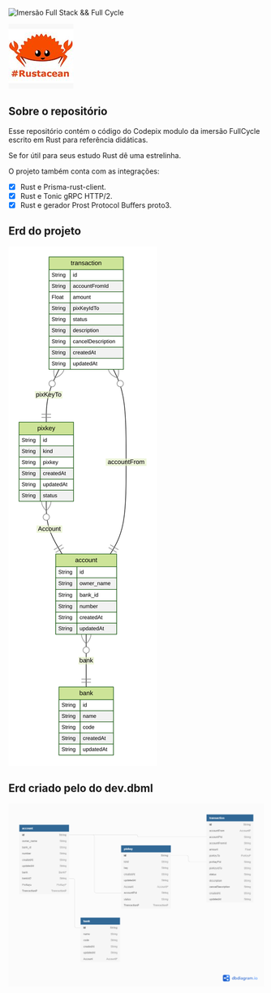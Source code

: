 ![Imersão Full Stack && Full Cycle](https://events-fullcycle.s3.amazonaws.com/events-fullcycle/static/site/img/grupo_4417.png)

![rust](https://github.com/fernandomarca/rust-codepix/blob/main/prisma/r.jpg)

## Sobre o repositório

Esse repositório contém o código do Codepix modulo da imersão FullCycle escrito em Rust para referência didáticas.

Se for útil para seus estudo Rust dê uma estrelinha.

O projeto também conta com as integrações:

- [x] Rust e Prisma-rust-client.
- [x] Rust e Tonic gRPC HTTP/2.
- [x] Rust e gerador Prost Protocol Buffers proto3.

## Erd do projeto

![erd](https://github.com/fernandomarca/rust-codepix/blob/main/prisma/erd.svg)

## Erd criado pelo do dev.dbml

![dbml](https://github.com/fernandomarca/rust-codepix/blob/main/prisma/dbml/bdml.png)
